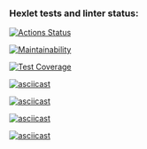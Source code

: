 ### Hexlet tests and linter status:
[![Actions Status](https://github.com/ValeriaLukovich/python-project-50/workflows/hexlet-check/badge.svg)](https://github.com/ValeriaLukovich/python-project-50/actions)


[![Maintainability](https://api.codeclimate.com/v1/badges/35f5e49a65a4753a0eda/maintainability)](https://codeclimate.com/github/ValeriaLukovich/python-project-50/maintainability)


[![Test Coverage](https://api.codeclimate.com/v1/badges/35f5e49a65a4753a0eda/test_coverage)](https://codeclimate.com/github/ValeriaLukovich/python-project-50/test_coverage)


[![asciicast](https://asciinema.org/a/inetvdnUzcKhvW8sX29m9vKXb.svg)](https://asciinema.org/a/inetvdnUzcKhvW8sX29m9vKXb)


[![asciicast](https://asciinema.org/a/lLoPrLBbrI8dWBCcVFaSCR4KD.svg)](https://asciinema.org/a/lLoPrLBbrI8dWBCcVFaSCR4KD)


[![asciicast](https://asciinema.org/a/srUFI8grS3NaIA0AakIZpB1VE.svg)](https://asciinema.org/a/srUFI8grS3NaIA0AakIZpB1VE)


[![asciicast](https://asciinema.org/a/M6hKfdl4VyIzwybjxKBwrtF0R.svg)](https://asciinema.org/a/M6hKfdl4VyIzwybjxKBwrtF0R)
